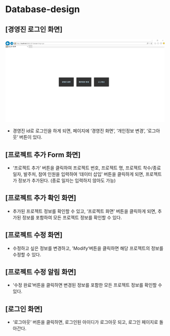 # Database-design

## [경영진 로그인 화면]
![image](image/1.png)
- 경영진 id로 로그인을 하게 되면, 페이지에 ‘경영진 화면’, ‘개인정보 변경’, ‘로그아웃’ 버튼이 있다.   

## [프로젝트 추가 Form 화면]

- ‘프로젝트 추가’ 버튼을 클릭하여 프로젝트 번호, 프로젝트 명, 프로젝트 착수/종료 일자, 발주처, 참여 인원을 입력하여 ‘데이터 삽입’ 버튼을 클릭하게 되면, 프로젝트가 정보가 추가된다. (종료 일자는 입력하지 않아도 가능)  

## [프로젝트 추가 확인 화면]

- 추가된 프로젝트 정보를 확인할 수 있고, ‘프로젝트 화면’ 버튼을 클릭하게 되면, 추가된 정보를 포함하여 모든 프로젝트 정보를 확인할 수 있다.  

## [프로젝트 수정 화면]

- 수정하고 싶은 정보를 변경하고, 'Modify‘버튼을 클릭하면 해당 프로젝트의 정보를 수정할 수 있다.  

## [프로젝트 수정 알림 화면]  

- ‘수정 완료’버튼을 클릭하면 변경된 정보를 포함한 모든 프로젝트 정보를 확인할 수 있다.  

## [로그인 화면]

- ‘로그아웃’ 버튼을 클릭하면, 로그인된 아이디가 로그아웃 되고, 로그인 페이지로 돌아간다.  